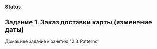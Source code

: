 ### Status 

## Задание 1. Заказ доставки карты (изменение даты)
Домашнее задание к занятию "2.3. Patterns"
